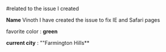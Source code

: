 #related to the issue I created

**Name** Vinoth
I have created the issue to fix IE and Safari pages

favorite color : **green**

**current city** : ""Farmington Hills**
